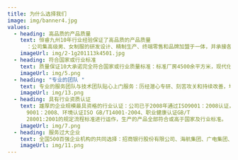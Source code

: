 ```yaml
---
title: 为什么选择我们
image: img/banner4.jpg
values:
  - heading: 高品质的产品质量
    text: 恒睿九州10年行业经验保证了高品质的产品质量
      ：公司集高级男、女制服的研发设计、精制生产、终端零售和品牌加盟于一体，并承接各企事业机关单位、金融、证券、航空、铁路及社会团体和个人职业着装的度身订制。
    imageUrl: img/2-1g201113k4501.jpg
  - heading: 符合国家或行业标准
    text: 质量保证10大承诺完全符合国家或行业质量标准：标准厂房4500余平方米，现代化流水生产线2条，生产技术员工近300人，年生产男、女制服超过10万套件。先后引进德国先进的制服流水线生产设备和特种机械设备，以及半成品定型与成品定型整烫设备等...
    imageUrl: img/5.png
  - heading: "专业的团队 "
    text: 专业的服务团队与技术团队贴心上门服务：历经潜心专研、刻苦攻关和持续改善，培育出一支“诚信、敬业、务实、高效、创新、和谐”的品质管理团队和生产经验丰富、技术力量雄厚的产品制造团队。
    imageUrl: img/13.png
  - heading: 具有行业资质认证
    text: 雄厚的企业规模最具资格的行业认证：公司已于2008年通过ISO9001：2008认证，公司全部严格按照质量认证ISO
      9001：2008、环境认证ISO GB/T14001-2004、职业健康认证GB/T
      28001:2001的规定流程标准进行运作，生产的产品全部符合或高于国家及行业标准。
    imageUrl: img/7.png
  - heading: 服务过大企业
    text: 全国500百强企业机构的共同选择：招商银行股份有限公司、海航集团、广电集团、广铁(集团)公司、TCL集团、华润（集团）公司、深圳机场港务公司、顺丰速运、万科地产、中投证券、维达集团、创维集团等...
    imageUrl: img/11.png
---
```

